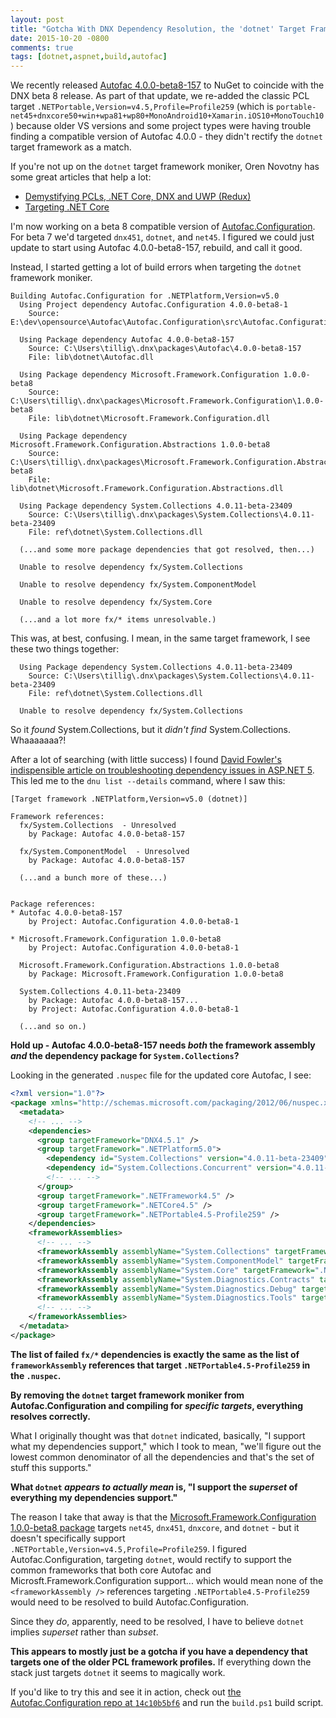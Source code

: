 ```yaml
---
layout: post
title: "Gotcha With DNX Dependency Resolution, the 'dotnet' Target Framework, and PCL"
date: 2015-10-20 -0800
comments: true
tags: [dotnet,aspnet,build,autofac]
---
```

We recently released [Autofac 4.0.0-beta8-157](https://www.nuget.org/packages/Autofac/4.0.0-beta8-157) to NuGet to coincide with the DNX beta 8 release. As part of that update, we re-added the classic PCL target `.NETPortable,Version=v4.5,Profile=Profile259` (which is `portable-net45+dnxcore50+win+wpa81+wp80+MonoAndroid10+Xamarin.iOS10+MonoTouch10`) because older VS versions and some project types were having trouble finding a compatible version of Autofac 4.0.0 - they didn't rectify the `dotnet` target framework as a match.

If you're not up on the `dotnet` target framework moniker, Oren Novotny has some great articles that help a lot:

- [Demystifying PCLs, .NET Core, DNX and UWP (Redux)](http://oren.codes/2015/06/16/demystifying-pcls-net-core-dnx-and-uwp-redux/)
- [Targeting .NET Core](http://oren.codes/2015/07/29/targeting-net-core/)

I'm now working on a beta 8 compatible version of [Autofac.Configuration](https://github.com/autofac/Autofac.Configuration). For beta 7 we'd targeted `dnx451`, `dotnet`, and `net45`. I figured we could just update to start using Autofac 4.0.0-beta8-157, rebuild, and call it good.

Instead, I started getting a lot of build errors when targeting the `dotnet` framework moniker.

```text
Building Autofac.Configuration for .NETPlatform,Version=v5.0
  Using Project dependency Autofac.Configuration 4.0.0-beta8-1
    Source: E:\dev\opensource\Autofac\Autofac.Configuration\src\Autofac.Configuration\project.json

  Using Package dependency Autofac 4.0.0-beta8-157
    Source: C:\Users\tillig\.dnx\packages\Autofac\4.0.0-beta8-157
    File: lib\dotnet\Autofac.dll

  Using Package dependency Microsoft.Framework.Configuration 1.0.0-beta8
    Source: C:\Users\tillig\.dnx\packages\Microsoft.Framework.Configuration\1.0.0-beta8
    File: lib\dotnet\Microsoft.Framework.Configuration.dll

  Using Package dependency Microsoft.Framework.Configuration.Abstractions 1.0.0-beta8
    Source: C:\Users\tillig\.dnx\packages\Microsoft.Framework.Configuration.Abstractions\1.0.0-beta8
    File: lib\dotnet\Microsoft.Framework.Configuration.Abstractions.dll

  Using Package dependency System.Collections 4.0.11-beta-23409
    Source: C:\Users\tillig\.dnx\packages\System.Collections\4.0.11-beta-23409
    File: ref\dotnet\System.Collections.dll

  (...and some more package dependencies that got resolved, then...)

  Unable to resolve dependency fx/System.Collections

  Unable to resolve dependency fx/System.ComponentModel

  Unable to resolve dependency fx/System.Core

  (...and a lot more fx/* items unresolvable.)
```

This was, at best, confusing. I mean, in the same target framework, I see these two things together:

```text
  Using Package dependency System.Collections 4.0.11-beta-23409
    Source: C:\Users\tillig\.dnx\packages\System.Collections\4.0.11-beta-23409
    File: ref\dotnet\System.Collections.dll

  Unable to resolve dependency fx/System.Collections
```

So it _found_ System.Collections, but it _didn't find_ System.Collections. Whaaaaaaa?!

After a lot of searching (with little success) I found [David Fowler's indispensible article on troubleshooting dependency issues in ASP.NET 5](http://davidfowl.com/diagnosing-dependency-issues-with-asp-net-5/). This led me to the `dnu list --details` command, where I saw this:

```text
[Target framework .NETPlatform,Version=v5.0 (dotnet)]

Framework references:
  fx/System.Collections  - Unresolved
    by Package: Autofac 4.0.0-beta8-157

  fx/System.ComponentModel  - Unresolved
    by Package: Autofac 4.0.0-beta8-157

  (...and a bunch more of these...)


Package references:
* Autofac 4.0.0-beta8-157
    by Project: Autofac.Configuration 4.0.0-beta8-1

* Microsoft.Framework.Configuration 1.0.0-beta8
    by Project: Autofac.Configuration 4.0.0-beta8-1

  Microsoft.Framework.Configuration.Abstractions 1.0.0-beta8
    by Package: Microsoft.Framework.Configuration 1.0.0-beta8

  System.Collections 4.0.11-beta-23409
    by Package: Autofac 4.0.0-beta8-157...
    by Project: Autofac.Configuration 4.0.0-beta8-1

  (...and so on.)
```

**Hold up - Autofac 4.0.0-beta8-157 needs _both_ the framework assembly _and_ the dependency package for `System.Collections`?**

Looking in the generated `.nuspec` file for the updated core Autofac, I see:

```xml
<?xml version="1.0"?>
<package xmlns="http://schemas.microsoft.com/packaging/2012/06/nuspec.xsd">
  <metadata>
    <!-- ... -->
    <dependencies>
      <group targetFramework="DNX4.5.1" />
      <group targetFramework=".NETPlatform5.0">
        <dependency id="System.Collections" version="4.0.11-beta-23409" />
        <dependency id="System.Collections.Concurrent" version="4.0.11-beta-23409" />
        <!-- ... -->
      </group>
      <group targetFramework=".NETFramework4.5" />
      <group targetFramework=".NETCore4.5" />
      <group targetFramework=".NETPortable4.5-Profile259" />
    </dependencies>
    <frameworkAssemblies>
      <!-- ... -->
      <frameworkAssembly assemblyName="System.Collections" targetFramework=".NETPortable4.5-Profile259" />
      <frameworkAssembly assemblyName="System.ComponentModel" targetFramework=".NETPortable4.5-Profile259" />
      <frameworkAssembly assemblyName="System.Core" targetFramework=".NETPortable4.5-Profile259" />
      <frameworkAssembly assemblyName="System.Diagnostics.Contracts" targetFramework=".NETPortable4.5-Profile259" />
      <frameworkAssembly assemblyName="System.Diagnostics.Debug" targetFramework=".NETPortable4.5-Profile259" />
      <frameworkAssembly assemblyName="System.Diagnostics.Tools" targetFramework=".NETPortable4.5-Profile259" />
      <!-- ... -->
    </frameworkAssemblies>
  </metadata>
</package>
```

**The list of failed `fx/*` dependencies is exactly the same as the list of `frameworkAssembly` references that target `.NETPortable4.5-Profile259` in the `.nuspec`.**

**By removing the `dotnet` target framework moniker from Autofac.Configuration and compiling for _specific targets_, everything resolves correctly.**

What I originally thought was that `dotnet` indicated, basically, "I support what my dependencies support," which I took to mean, "we'll figure out the lowest common denominator of all the dependencies and that's the set of stuff this supports."

**What `dotnet` _appears to actually mean_ is, "I support the _superset_ of everything my dependencies support."**

The reason I take that away is that the [Microsoft.Framework.Configuration 1.0.0-beta8 package](https://github.com/aspnet/Configuration/tree/1.0.0-beta8) targets `net45`, `dnx451`, `dnxcore`, and `dotnet` - but it doesn't specifically support `.NETPortable,Version=v4.5,Profile=Profile259`. I figured Autofac.Configuration, targeting `dotnet`, would rectify to support the common frameworks that both core Autofac and Microsft.Framework.Configuration support... which would mean none of the `<frameworkAssembly />` references targeting `.NETPortable4.5-Profile259` would need to be resolved to build Autofac.Configuration.

Since they _do_, apparently, need to be resolved, I have to believe `dotnet` implies _superset_ rather than _subset_.

**This appears to mostly just be a gotcha if you have a dependency that targets one of the older PCL framework profiles.** If everything down the stack just targets `dotnet` it seems to magically work.

If you'd like to try this and see it in action, check out [the Autofac.Configuration repo at `14c10b5bf6`](https://github.com/autofac/Autofac.Configuration/tree/14c10b5bf6216b1bdfb1f5414105161eeba06f9f) and run the `build.ps1` build script.
